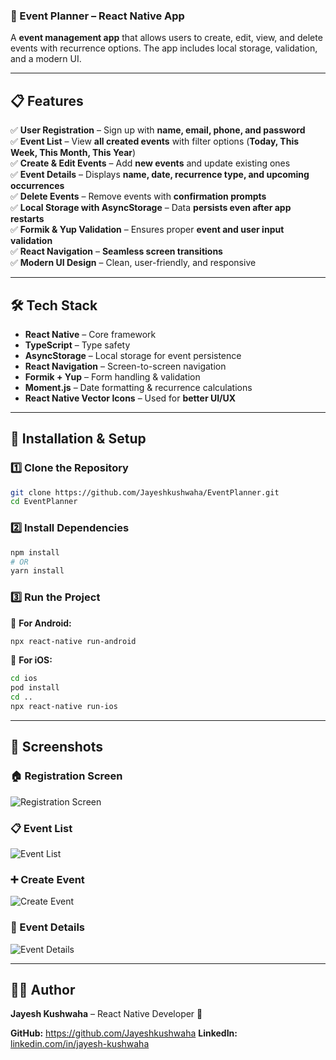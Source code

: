 ### **📌 Event Planner – React Native App**  

A **event management app** that allows users to create, edit, view, and delete events with recurrence options. The app includes local storage, validation, and a modern UI.

---

## **📋 Features**  

✅ **User Registration** – Sign up with **name, email, phone, and password**  
✅ **Event List** – View **all created events** with filter options (**Today, This Week, This Month, This Year**)  
✅ **Create & Edit Events** – Add **new events** and update existing ones  
✅ **Event Details** – Displays **name, date, recurrence type, and upcoming occurrences**  
✅ **Delete Events** – Remove events with **confirmation prompts**  
✅ **Local Storage with AsyncStorage** – Data **persists even after app restarts**  
✅ **Formik & Yup Validation** – Ensures proper **event and user input validation**  
✅ **React Navigation** – **Seamless screen transitions**  
✅ **Modern UI Design** – Clean, user-friendly, and responsive  

---

## **🛠️ Tech Stack**  

- **React Native** – Core framework  
- **TypeScript** – Type safety  
- **AsyncStorage** – Local storage for event persistence  
- **React Navigation** – Screen-to-screen navigation  
- **Formik + Yup** – Form handling & validation  
- **Moment.js** – Date formatting & recurrence calculations  
- **React Native Vector Icons** – Used for **better UI/UX**  

---

## **🚀 Installation & Setup**  

### **1️⃣ Clone the Repository**  
```sh
git clone https://github.com/Jayeshkushwaha/EventPlanner.git
cd EventPlanner
```

### **2️⃣ Install Dependencies**  
```sh
npm install
# OR
yarn install
```

### **3️⃣ Run the Project**  

📱 **For Android:**  
```sh
npx react-native run-android
```

🍏 **For iOS:**  
```sh
cd ios
pod install
cd ..
npx react-native run-ios
```

---

## **📱 Screenshots**  

### 🏠 Registration Screen  
![Registration Screen](assets/screenshots/registration.png)  

### 📋 Event List  
![Event List](assets/screenshots/event-list.png)  

### ➕ Create Event  
![Create Event](assets/screenshots/create-event.png)  

### 📄 Event Details  
![Event Details](assets/screenshots/event-detail.png)  

---

## **👨‍💻 Author**  

**Jayesh Kushwaha** – React Native Developer 🚀  

**GitHub:** https://github.com/Jayeshkushwaha
**LinkedIn:** [linkedin.com/in/jayesh-kushwaha](https://www.linkedin.com/in/jayesh-kushwaha/)